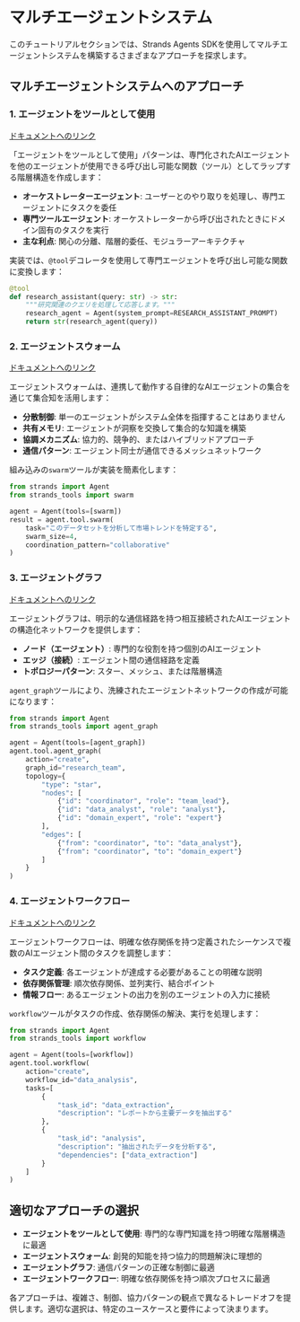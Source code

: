 # マルチエージェントシステム

このチュートリアルセクションでは、Strands Agents SDKを使用してマルチエージェントシステムを構築するさまざまなアプローチを探求します。

## マルチエージェントシステムへのアプローチ

### 1. エージェントをツールとして使用
[ドキュメントへのリンク](https://strandsagents.com/latest/user-guide/concepts/multi-agent/agents-as-tools/)

「エージェントをツールとして使用」パターンは、専門化されたAIエージェントを他のエージェントが使用できる呼び出し可能な関数（ツール）としてラップする階層構造を作成します：

- **オーケストレーターエージェント**: ユーザーとのやり取りを処理し、専門エージェントにタスクを委任
- **専門ツールエージェント**: オーケストレーターから呼び出されたときにドメイン固有のタスクを実行
- **主な利点**: 関心の分離、階層的委任、モジュラーアーキテクチャ

実装では、`@tool`デコレータを使用して専門エージェントを呼び出し可能な関数に変換します：

```python
@tool
def research_assistant(query: str) -> str:
    """研究関連のクエリを処理して応答します。"""
    research_agent = Agent(system_prompt=RESEARCH_ASSISTANT_PROMPT)
    return str(research_agent(query))
```

### 2. エージェントスウォーム
[ドキュメントへのリンク](https://strandsagents.com/latest/user-guide/concepts/multi-agent/swarm/)

エージェントスウォームは、連携して動作する自律的なAIエージェントの集合を通じて集合知を活用します：

- **分散制御**: 単一のエージェントがシステム全体を指揮することはありません
- **共有メモリ**: エージェントが洞察を交換して集合的な知識を構築
- **協調メカニズム**: 協力的、競争的、またはハイブリッドアプローチ
- **通信パターン**: エージェント同士が通信できるメッシュネットワーク

組み込みの`swarm`ツールが実装を簡素化します：

```python
from strands import Agent
from strands_tools import swarm

agent = Agent(tools=[swarm])
result = agent.tool.swarm(
    task="このデータセットを分析して市場トレンドを特定する",
    swarm_size=4,
    coordination_pattern="collaborative"
)
```

### 3. エージェントグラフ
[ドキュメントへのリンク](https://strandsagents.com/latest/user-guide/concepts/multi-agent/graph/)

エージェントグラフは、明示的な通信経路を持つ相互接続されたAIエージェントの構造化ネットワークを提供します：

- **ノード（エージェント）**: 専門的な役割を持つ個別のAIエージェント
- **エッジ（接続）**: エージェント間の通信経路を定義
- **トポロジーパターン**: スター、メッシュ、または階層構造

`agent_graph`ツールにより、洗練されたエージェントネットワークの作成が可能になります：

```python
from strands import Agent
from strands_tools import agent_graph

agent = Agent(tools=[agent_graph])
agent.tool.agent_graph(
    action="create",
    graph_id="research_team",
    topology={
        "type": "star",
        "nodes": [
            {"id": "coordinator", "role": "team_lead"},
            {"id": "data_analyst", "role": "analyst"},
            {"id": "domain_expert", "role": "expert"}
        ],
        "edges": [
            {"from": "coordinator", "to": "data_analyst"},
            {"from": "coordinator", "to": "domain_expert"}
        ]
    }
)
```

### 4. エージェントワークフロー
[ドキュメントへのリンク](https://strandsagents.com/latest/user-guide/concepts/multi-agent/workflow/)

エージェントワークフローは、明確な依存関係を持つ定義されたシーケンスで複数のAIエージェント間のタスクを調整します：

- **タスク定義**: 各エージェントが達成する必要があることの明確な説明
- **依存関係管理**: 順次依存関係、並列実行、結合ポイント
- **情報フロー**: あるエージェントの出力を別のエージェントの入力に接続

`workflow`ツールがタスクの作成、依存関係の解決、実行を処理します：

```python
from strands import Agent
from strands_tools import workflow

agent = Agent(tools=[workflow])
agent.tool.workflow(
    action="create",
    workflow_id="data_analysis",
    tasks=[
        {
            "task_id": "data_extraction",
            "description": "レポートから主要データを抽出する"
        },
        {
            "task_id": "analysis",
            "description": "抽出されたデータを分析する",
            "dependencies": ["data_extraction"]
        }
    ]
)
```

## 適切なアプローチの選択

- **エージェントをツールとして使用**: 専門的な専門知識を持つ明確な階層構造に最適
- **エージェントスウォーム**: 創発的知能を持つ協力的問題解決に理想的
- **エージェントグラフ**: 通信パターンの正確な制御に最適
- **エージェントワークフロー**: 明確な依存関係を持つ順次プロセスに最適

各アプローチは、複雑さ、制御、協力パターンの観点で異なるトレードオフを提供します。適切な選択は、特定のユースケースと要件によって決まります。
